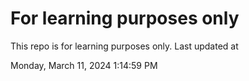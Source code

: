 # For learning purposes only
This repo is for learning purposes only.
Last updated at

Monday, March 11, 2024 1:14:59 PM

